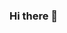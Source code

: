### Hi there 👋

<!--
**Tuhinm2002/Tuhinm2002** is a ✨ _special_ ✨ repository because its `README.md` (this file) appears on your GitHub profile.

Here are some ideas to get you started:

- 🔭 I’m currently working on Java
- 🌱 I’m currently learning Javascript
- 👯 I’m looking to collaborate on ...
- 🤔 I’m looking for help with Google
- 💬 Ask me about anything
- 📫 How to reach me: Mailme at: tuhinm2002@gmail.com
                      facebook: Tuhin Mondal
- 😄 Pronouns: ...
- ⚡ Fun fact: ...
-->
